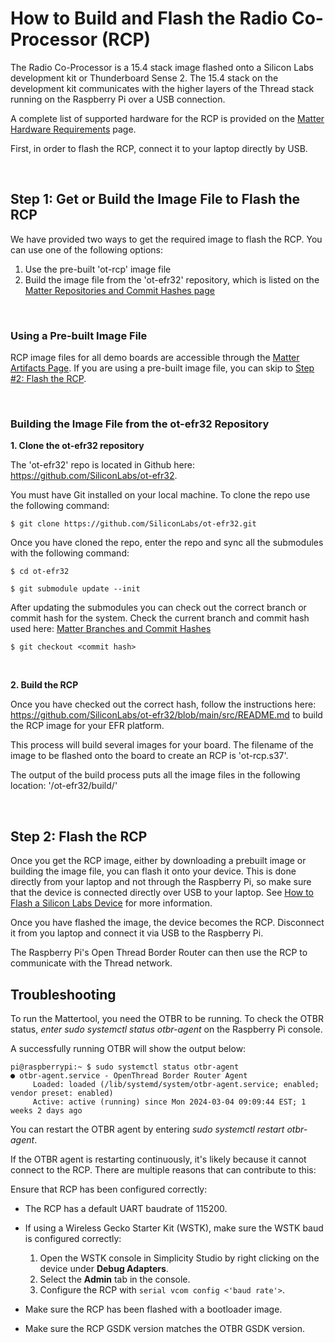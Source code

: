 # How to Build and Flash the Radio Co-Processor (RCP)

The Radio Co-Processor is a 15.4 stack image flashed onto a Silicon Labs
development kit or Thunderboard Sense 2. The 15.4 stack on the development kit
communicates with the higher layers of the Thread stack running on the Raspberry
Pi over a USB connection.

A complete list of supported hardware for the RCP is provided on the
[Matter Hardware Requirements](../general/HARDWARE_REQUIREMENTS.md) page.

First, in order to flash the RCP, connect it to your laptop directly by USB.

<br>

## Step 1: Get or Build the Image File to Flash the RCP

We have provided two ways to get the required image to flash the RCP. You can
use one of the following options:

1. Use the pre-built 'ot-rcp' image file
2. Build the image file from the 'ot-efr32' repository, which is listed on the
   [Matter Repositories and Commit Hashes page](../general/COMMIT_HASHES.md)

<br>

### **Using a Pre-built Image File**

RCP image files for all demo boards are accessible through the
[Matter Artifacts Page](../general/ARTIFACTS.md). If you are using a pre-built
image file, you can skip to [Step #2: Flash the RCP](#step-2-flash-the-rcp).

<br>

### **Building the Image File from the ot-efr32 Repository**

**1. Clone the ot-efr32 repository**

The 'ot-efr32' repo is located in Github here:
https://github.com/SiliconLabs/ot-efr32.

You must have Git installed on your local machine. To clone the repo use the
following command:

```shell
$ git clone https://github.com/SiliconLabs/ot-efr32.git
```

Once you have cloned the repo, enter the repo and sync all the submodules with
the following command:

```shell
$ cd ot-efr32
```

```shell
$ git submodule update --init
```

After updating the submodules you can check out the correct branch or commit
hash for the system. Check the current branch and commit hash used here:
[Matter Branches and Commit Hashes](../general/COMMIT_HASHES.md)

```shell
$ git checkout <commit hash>
```

<br>

**2. Build the RCP**

Once you have checked out the correct hash, follow the instructions here:
https://github.com/SiliconLabs/ot-efr32/blob/main/src/README.md to build the RCP
image for your EFR platform.

This process will build several images for your board. The filename of the image
to be flashed onto the board to create an RCP is 'ot-rcp.s37'.

The output of the build process puts all the image files in the following
location: '<git>/ot-efr32/build/<efr32xgxx>'

<br>

## Step 2: Flash the RCP

Once you get the RCP image, either by downloading a prebuilt image or building
the image file, you can flash it onto your device. This is done
directly from your laptop and not through the Raspberry Pi, so make sure that
the device is connected directly over USB to your laptop. See
[How to Flash a Silicon Labs Device](../general/FLASH_SILABS_DEVICE.md) for more information.

Once you have flashed the image, the device becomes the RCP. Disconnect it from
you laptop and connect it via USB to the Raspberry Pi.

The Raspberry Pi's Open Thread Border Router can then use the RCP to communicate
with the Thread network.

## Troubleshooting

To run the Mattertool, you need the OTBR to be running. To check the OTBR status, *enter sudo systemctl status otbr-agent* on the Raspberry Pi console.

A successfully running OTBR will show the output below:

```shell
pi@raspberrypi:~ $ sudo systemctl status otbr-agent
● otbr-agent.service - OpenThread Border Router Agent
     Loaded: loaded (/lib/systemd/system/otbr-agent.service; enabled; vendor preset: enabled)
     Active: active (running) since Mon 2024-03-04 09:09:44 EST; 1 weeks 2 days ago
```

You can restart the OTBR agent by entering *sudo systemctl restart otbr-agent*.

If the OTBR agent is restarting continuously, it's likely because it cannot connect to the RCP. There are multiple reasons that can contribute to this:

Ensure that RCP has been configured correctly:

- The RCP has a default UART baudrate of 115200.
- If using a Wireless Gecko Starter Kit (WSTK), make sure the WSTK baud is configured correctly:

   1. Open the WSTK console in Simplicity Studio by right clicking on the device under **Debug Adapters**.
   2. Select the **Admin** tab in the console.
   3. Configure the RCP with `serial vcom config <'baud rate'>`.

- Make sure the RCP has been flashed with a bootloader image.
- Make sure the RCP GSDK version matches the OTBR GSDK version.
